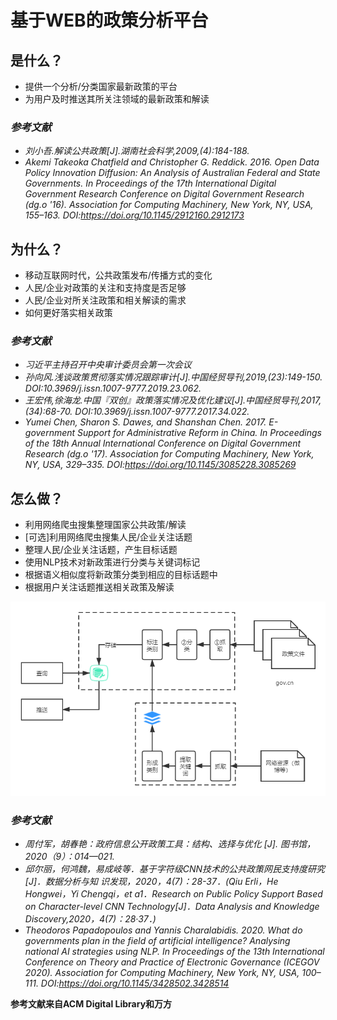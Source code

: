 # 基于WEB的政策分析平台
## 是什么？
 * 提供一个分析/分类国家最新政策的平台
 * 为用户及时推送其所关注领域的最新政策和解读
### *参考文献*
 - *刘小吾.解读公共政策[J].湖南社会科学,2009,(4):184-188.*
 - *Akemi Takeoka Chatfield and Christopher G. Reddick. 2016. Open Data Policy Innovation Diffusion: An Analysis of Australian Federal and State Governments. In Proceedings of the 17th International Digital Government Research Conference on Digital Government Research (dg.o '16). Association for Computing Machinery, New York, NY, USA, 155–163. DOI:https://doi.org/10.1145/2912160.2912173*

## 为什么？
 * 移动互联网时代，公共政策发布/传播方式的变化
 * 人民/企业对政策的关注和支持度是否足够
 * 人民/企业对所关注政策和相关解读的需求
 * 如何更好落实相关政策
### *参考文献*
 - *习近平主持召开中央审计委员会第一次会议*
 - *孙向风.浅谈政策贯彻落实情况跟踪审计[J].中国经贸导刊,2019,(23):149-150. DOI:10.3969/j.issn.1007-9777.2019.23.062.*
 - *王宏伟,徐海龙.中国『双创』政策落实情况及优化建议[J].中国经贸导刊,2017,(34):68-70. DOI:10.3969/j.issn.1007-9777.2017.34.022.*
 - *Yumei Chen, Sharon S. Dawes, and Shanshan Chen. 2017. E-government Support for Administrative Reform in China. In Proceedings of the 18th Annual International Conference on Digital Government Research (dg.o '17). Association for Computing Machinery, New York, NY, USA, 329–335. DOI:https://doi.org/10.1145/3085228.3085269*

## 怎么做？
 * 利用网络爬虫搜集整理国家公共政策/解读
 * [可选]利用网络爬虫搜集人民/企业关注话题
 * 整理人民/企业关注话题，产生目标话题
 * 使用NLP技术对新政策进行分类与关键词标记
 * 根据语义相似度将新政策分类到相应的目标话题中
 * 根据用户关注话题推送相关政策及解读

![architecture](./Assets/architecture.png)

### *参考文献*
 - *周付军，胡春艳：政府信息公开政策工具：结构、选择与优化 [J]. 图书馆，
2020（9）：014—021.*
 - *邱尔丽，何鸿魏，易成岐等．基于字符级CNN技术的公共政策网民支持度研究[J]．数据分析与知
识发现，2020，4(7)：28-37．(Qiu Erli，He Hongwei，Yi Chengqi，et a1．Research on Public Policy Support Based
on Character-level CNN Technology[J]．Data Analysis and Knowledge Discovery,2020，4(7)：28·37．)*
- *Theodoros Papadopoulos and Yannis Charalabidis. 2020. What do governments plan in the field of artificial intelligence? Analysing national AI strategies using NLP. In Proceedings of the 13th International Conference on Theory and Practice of Electronic Governance (ICEGOV 2020). Association for Computing Machinery, New York, NY, USA, 100–111. DOI:https://doi.org/10.1145/3428502.3428514*


**参考文献来自ACM Digital Library和万方**
